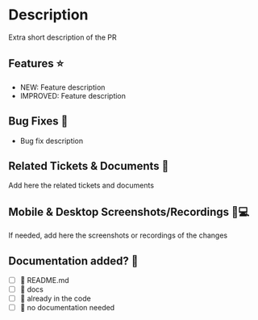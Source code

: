 # Description

Extra short description of the PR

## Features ⭐

- NEW: Feature description
- IMPROVED: Feature description

## Bug Fixes 🐛

- Bug fix description

## Related Tickets & Documents 📑

Add here the related tickets and documents

## Mobile & Desktop Screenshots/Recordings 📱💻

If needed, add here the screenshots or recordings of the changes

## Documentation added? 📜

- [ ] 📜 README.md
- [ ] 📓 docs
- [ ] 📕 already in the code
- [ ] 🙅 no documentation needed
